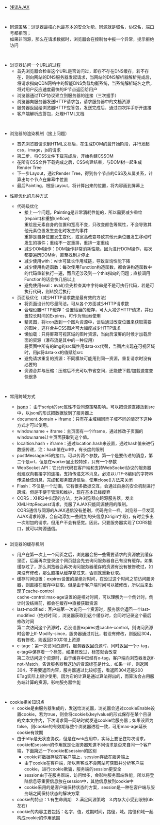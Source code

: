 * [浅谈AJAX](https://github.com/Meng823/Blog/blob/master/md/ajax.md)
<br>

* 同源策略：浏览器最核心也最基本的安全功能，同源就是域名，协议名，端口号都相同；<br>
如果非同源，那么在请求数据时，浏览器会在控制台中报一个异常，提示拒绝访问
<br>

* 浏览器访问一个URL的过程
    * 首先浏览器会检查这个URL是否访问过，即存不存在DNS缓存，若不存在，则向网站的DNS服务器发起请求，当网站的DNS解析器解析完成后，将请求指向CDN网络中的智能DNS负载均衡系统，当系统解析域名之后，将对用户反应速度最快的IP节点返回给用户
    * 浏览器通过TCP协议建立到服务器的连接（三次握手）
    * 浏览器向服务器发送HTTP请求包，请求服务器中的文档资源
    * 服务器返回给浏览器HTTP应答包，发送完成后，通过四次挥手断开连接
    * 客户端解析应答包，处理HTML文档
<br>

* 浏览器的渲染机制（接上问题）
    * 首先浏览器请求到HTML文档后，在生成DOM的最开始阶段，并行发起css，image，js的请求
    * 第二步，将CSS文件下载完成后，开始构建CSSOM
    * 在所有CSS文件下载完成之后，CSS构建结束，与DOM树一起生成Render Tree
    * 下一步Layout，通过Render Tree，得到各个节点的CSS及从属关系，计算出每个节点在屏幕中位置
    * 最后Painting，根据Layout，将计算出来的位置，将内容画到屏幕上

* 性能优化的几种方式
    * 代码级优化
        * 接上一个问题，Painting是非常消耗性能的，所以需要减少重绘(repaint)和重排(reflow)<br>
        重绘是元素自身的位置和宽高不变，只改变颜色等属性，不会导致其他元素位置发生变化时发生的事件<br>
        重排是自身位置发生变化，或宽高改变导致其他元素位置发生移动时发生的事件；重绘不一定重排，重排一定重绘
        * 减少DOM操作：DOM操作非常消耗性能，因为进行DOM操作，每次都要遍历DOM树，直至找到才停止
        * 减少使用with：with可延长作用域链，导致查询性能下降
        * 减少使用构造函数：每次使用Function构造函数，都会讲构造函数中的代码重新执行一遍，而且还涉及到一个this指向的问题；直接调用Function的话会快几倍以上
        * 避免使用eval：eval()会先检查其中字符串是不是可执行代码，若是可执行代码，则转换后执行
    * 页面级优化（减少HTTP请求数是最有效的方法）
        * 将页面设计的尽量简洁，可从各个方面减少HTTP请求数
        * 合理设置HTTP缓存：设置恰当的缓存，可大大减少HTTP请求，并设置较长时间的Expires，可作为`预加载`使用
        * 精灵图，将icon放到一个图片资源中，谈后通过改变位置来获取需要的图片，这样合并CSS图片可大幅度减少HTTP请求
        * 懒加载：只将屏幕可视区域的图片资源，当向后滚屏的时候才加载后面的资源（瀑布流是其中的一种应用）<br>
        将页面中所有的img的src属性用data-xx代替，当图片出现在可视区域时，用js将data-xx的值赋给src
        * 避免请求重复的资源：不同模块可能用到同一资源，重复请求时没有必要的
        * 资源合并与压缩：压缩后不光可以节省空间，还能使下载/加载速度变快很多
<br>


* 常用跨域方式
    * [jsonp](https://github.com/Meng823/Test-Blog/blob/master/md/jsonp.md)：
    由于script的src属性不受同源策略影响。可以把资源直接放到src中，以json的形式把数据放到了服务器上 
    * document.domain + iframe：只有在主域相同而子域不同的情况下这种方式才可以使用。
    * window.name + iframe：主页面有一个iframe，通过修改子页面的window.name让主页面获取到这个值。
    * localtion.hash + iframe：通过location.hash来设置，通过hash值来进行数据传递，注：hash值在url中，有长度的限制
    * postMessage:H5的接口，可以传两个参数，第一个是要传递的消息，第二个是url，但是在worker里比较特殊，只有一个参数
    * WebSocket API：它允许代码在客户端和支持WebSocket协议的服务器创建双向套接字的连接。支持传递文本消息，必须以UTF-8编码的字符串传递给该消息，完成和服务器通信后，使用close()方法来关闭
    * Flash：不仅是一个动画，它有很多数据交互，会通过自身的安全机制进行跨域。但是不便于管理和维护，现在基本已经废弃
    * CORS：XHR2中出现的方法，允许浏览器向跨源服务器，发出XMLHttpRequest请求，克服了AJAX只能同源使用的限制。<br>
    CORS通信与同源的AJAX通信没有差别，代码完全一样。浏览器一旦发现AJAX请求跨源，会自动添加一些附加的头信息(Origin字段)，有时会多出一次附加的请求，但用户不会有感觉。因此，只要服务器实现了CORS接口，就可以跨源通信。
    <br>

* 浏览器的缓存机制
    * 用户在第一次上一个网页之后，浏览器会把一些需要请求的资源放到缓存里面，后面再次登录这个网页就会先去询问服务器自己有没有缓存。如果缓存过了，那么浏览器会再次询问服务器缓存的资源有没有被修改过，如果没有修改，那么直接从缓存拿过来，否则就重新获取。
    * 缓存时间设置：expires设置的是绝对时间，在没过这个时间之前访问服务器，则直接在缓存中获取，但是由于客户端时间可以被修改，所以后来出现了cache-control<br>
    cache-control:max-age设置的是相对时间，可以理解为一个倒计时，倒计时没结束前，都会在缓存中直接获取资源
    * last-modified：客户端第一次访问一个资源时，服务器会返回一个last-modified（绝对时间），浏览器获取到这个缓存时，会同时记录这个最后修改时间<br>
    第二次访问这个资源时，若没设置expires或cache-control，则访问资源时会带上If-Modify-since，服务器通过对比，若没有修改，则返回304，若有修改，则返回200并带上资源
    * e-tage：第一次访问资源时，服务器返回资源时，同时返回一个e-tag，e-tag中保存着一个标签，如果修改过，标签就会改变<br>
    第二次访问这个资源时，由于缓存中已经有e-tag，客户端向浏览器发送if-not-Match，告诉服务器我这边的资源标签是什么，如果一样，则返回304，不需要返回内容，服务器通过比较标签，看返回304还是200<br>
    ETag实际上很少使用，因为它的计算是通过算法得出的，而算法会占用服务端计算的资源，影响服务器性能
<br>

* cookie相关知识点
    * cookie是由服务器生成的，发送给浏览器，浏览器会通过cookieEnable设置cookie，若为true，则会将cookie以key/value的形式保存在某个目录的文本文件内，下次请求同一网站时就发送cookie给服务器；如果设置为false，则cookie的有效期与整个浏览器进程一致，可用max-age延长cookie有效期
    * 由于http是无状态协议，但是在web应用中，实际上要记住每次请求，cookie和session的作用就是让服务器知道不同请求是否来自同一个客户端，下面简述一下cookie和session的区别
        * cookie将数据存放在客户端上，session存放在服务端上
        * 由于cookie在客户端，所以黑客或不良网站可获取并分析客户端cookie，进行cookie欺骗，服务端的session更安全
        * session由于在服务器端，访问增多，会影响服务器端性能，所以将登陆信息等重要信息放在session中，其他信息放到cookie中
        * cookie采用的是客户端保持状态的方案，session是一种在客户端与服务端之间保持状态的解决方案
    * cookie的特点：1.有生命周期　2.满足同源策略　3.内存大小受到限制(4k左右)
    * cookie的内容主要包括：名字，值，过期时间，路径，域。路径和域一起构成cookie的作用范围    
